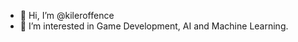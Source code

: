 - 👋 Hi, I’m @kileroffence
- 👀 I’m interested in Game Development, AI and Machine Learning.

<!---
kileroffence/kileroffence is a ✨ special ✨ repository because its `README.md` (this file) appears on your GitHub profile.
You can click the Preview link to take a look at your changes.
--->
